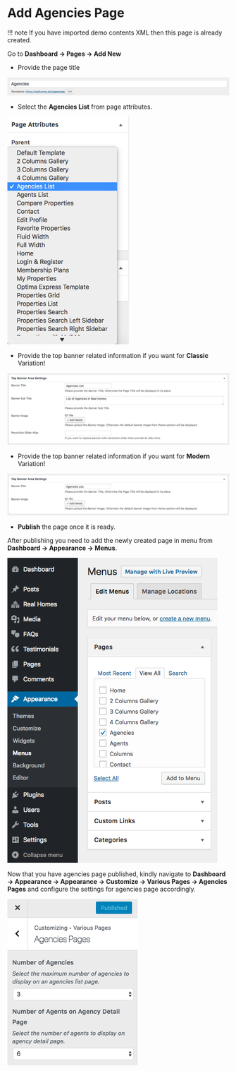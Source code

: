 # Add Agencies Page

!!! note
        If you have imported demo contents XML then this page is already created.

Go to **Dashboard → Pages → Add New**

- Provide the page title

![Add Gallery Page](images/create-pages/add-agencies-page.png)

- Select the **Agencies List** from page attributes.

![Add Gallery Page](images/create-pages/agency-listing-template.png)

- Provide the top banner related information if you want for **Classic** Variation!

![Add Gallery Page](images/create-pages/agencies-banner-area-settings.png)

- Provide the top banner related information if you want for **Modern** Variation!

![Add Gallery Page](images/create-pages/agency-banner-area-settings-mod.png)

- **Publish** the page once it is ready.

After publishing you need to add the newly created page in menu from **Dashboard → Appearance → Menus**. 

![Add Agencies Page to Menu](images/create-pages/add-agencies-page-menu.png)

Now that you have agencies page published, kindly navigate to **Dashboard → Appearance → Appearance → Customize → Various Pages → Agencies Pages** and configure the settings for agencies page accordingly. 

![Agencies Page Customizer Settings](images/create-pages/agencies-page-customizer-settings.png)
